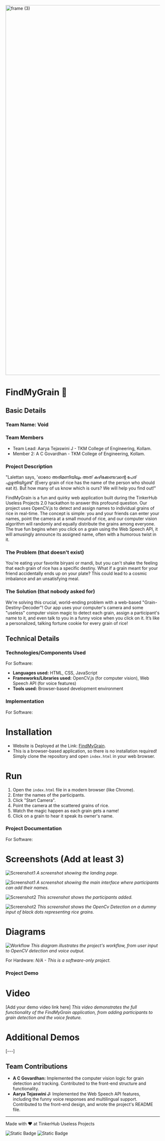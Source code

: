 <img width="3188" height="1202" alt="frame (3)" src="https://github.com/user-attachments/assets/517ad8e9-ad22-457d-9538-a9e62d137cd7" />

# FindMyGrain 🎯

## Basic Details
### Team Name: Void

### Team Members
- Team Lead: Aarya Tejaswini J - TKM College of Engineering, Kollam.
- Member 2: A C Govardhan - TKM College of Engineering, Kollam.

### Project Description
"Lalettan says, 'ഓരോ അരിമണിയിലും അത് കഴിക്കേണ്ടവന്റെ പേര് എഴുതിയിട്ടുണ്ട്' (Every grain of rice has the name of the person who should eat it). But how many of us know which is ours? We will help you find out!"

FindMyGrain is a fun and quirky web application built during the TinkerHub Useless Projects 2.0 hackathon to answer this profound question. Our project uses OpenCV.js to detect and assign names to individual grains of rice in real-time. The concept is simple: you and your friends can enter your names, point the camera at a small mound of rice, and our computer vision algorithm will randomly and equally distribute the grains among everyone. The true fun begins when you click on a grain using the Web Speech API, it will amusingly announce its assigned name, often with a humorous twist in it.

### The Problem (that doesn't exist)
You're eating your favorite biryani or mandi, but you can't shake the feeling that each grain of rice has a specific destiny. What if a grain meant for your friend accidentally ends up on your plate? This could lead to a cosmic imbalance and an unsatisfying meal.

### The Solution (that nobody asked for)
We're solving this crucial, world-ending problem with a web-based "Grain-Destiny-Decoder"! Our app uses your computer's camera and some "useless" computer vision magic to detect each grain, assign a participant's name to it, and even talk to you in a funny voice when you click on it. It’s like a personalized, talking fortune cookie for every grain of rice!

## Technical Details
### Technologies/Components Used
For Software:
- **Languages used:** HTML, CSS, JavaScript
- **Frameworks/Libraries used:** OpenCV.js (for computer vision), Web Speech API (for voice features)
- **Tools used:** Browser-based development environment

### Implementation
For Software:
# Installation
- Website is Deployed at the Link: [FindMyGrain](https://acgovardhan.github.io/FindMyGrain/).
- This is a browser-based application, so there is no installation required! Simply clone the repository and open `index.html` in your web browser.

# Run
1. Open the `index.html` file in a modern browser (like Chrome).
2. Enter the names of the participants.
3. Click "Start Camera".
4. Point the camera at the scattered grains of rice.
5. Watch the magic happen as each grain gets a name!
6. Click on a grain to hear it speak its owner's name.

### Project Documentation
For Software:

# Screenshots (Add at least 3)
![Screenshot1](./ss2.png)
*A screenshot showing the landing page.*

![Screenshot1](./ss1.png)
*A screenshot showing the main interface where participants can add their names.*

![Screenshot2](./ss4.png)
*This screenshot shows the participants added.*

![Screenshot2](./ssmain.png)
*This screenshot shows the OpenCv Detection on a dummy input of black dots representing rice grains.*


# Diagrams
![Workflow](./diagram.jpg)
*This diagram illustrates the project's workflow, from user input to OpenCV detection and voice output.*

For Hardware:
*N/A - This is a software-only project.*

### Project Demo
# Video
[Add your demo video link here]
*This video demonstrates the full functionality of the FindMyGrain application, from adding participants to grain detection and the voice feature.*

# Additional Demos
[---]

## Team Contributions
- **A C Govardhan:** Implemented the computer vision logic for grain detection and tracking. Contributed to the front-end structure and functionality.
- **Aarya Tejaswini J:** Implemented the Web Speech API features, including the funny voice responses and multilingual support. Contributed to the front-end design, and wrote the project's README file.

---
Made with ❤️ at TinkerHub Useless Projects

![Static Badge](https://img.shields.io/badge/TinkerHub-24?color=%23000000&link=https%3A%2F%2Fwww.tinkerhub.org%2F)
![Static Badge](https://img.shields.io/badge/UselessProjects--25-25?link=https%3A%2F%2Fwww.tinkerhub.org%2Fevents%2FQ2Q1TQKX6Q%2FUseless%2520Projects)